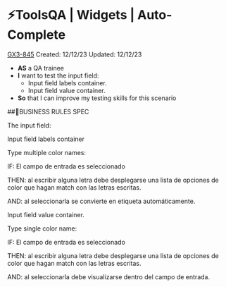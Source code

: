 # ⚡️ToolsQA | Widgets | Auto-Complete

[GX3-845](https://upexgalaxy30.atlassian.net/browse/GX3-845) Created: 12/12/23 Updated: 12/12/23

* **AS** a QA trainee
* **I** want to test the input field:
    * Input field labels container.
    * Input field value container.
* **So** that I can improve my testing skills for this scenario

##🚩BUSINESS RULES SPEC

The input field:

Input field labels container

Type multiple color names:

IF: El campo de entrada es seleccionado 

THEN: al escribir alguna letra debe desplegarse una lista de opciones de color que hagan match con las letras escritas.

AND: al seleccionarla se convierte en etiqueta automáticamente.

Input field value container.

Type single color name:

IF: El campo de entrada es seleccionado 

THEN: al escribir alguna letra debe desplegarse una lista de opciones de color que hagan match con las letras escritas.

AND: al seleccionarla debe visualizarse dentro del campo de entrada.